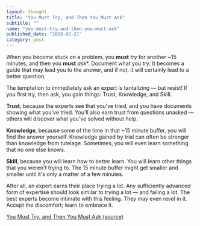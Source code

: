 ```yaml
---
layout: thought
title: "You Must Try, and Then You Must Ask"
subtitle: ""
name: "you-must-try-and-then-you-must-ask"
published_date: "2019-02-21"
category: post
---
```


When you become stuck on a problem, you **must** *try* for another ~15 minutes,
and then you **must** *ask**. Document what you try. It becomes a guide that
may lead you to the answer, and if not, it will certainly lead to a better
question.

The temptation to immediately ask an expert is tantalizing &mdash; but resist!
If you first try, then ask, you gain things: Trust, Knowledge, and Skill.

**Trust**, because the experts see that you've tried, and you have documents showing
what you've tried. You'll also earn trust from questions unasked &mdash; others
will discover what you've solved without help.

**Knowledge**, because some of the time in that ~15 minute buffer, you will find
the answer yourself. Knowledge gained by trial can often be stronger than
knowledge from tutelage. Sometimes, you will even learn something that no one
else knows.

**Skill**, because you will learn how to better learn. You will learn other
things that you weren't trying to. The 15 minute buffer might get smaller and
smaller until it's only a matter of a few minutes.

After all, an expert earns their place trying a lot. Any sufficiently advanced
form of expertise should look similar to trying a lot &mdash; and failing a lot.
The best experts become intimate with this feeling. They may even revel in it.
Accept the discomfort; learn to embrace it.

[You Must Try, and Then You Must Ask (source)][source]

[source]: https://blogs.akamai.com/2013/10/you-must-try-and-then-you-must-ask.html
